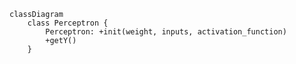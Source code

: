 ```mermaid
classDiagram
    class Perceptron {
        Perceptron: +init(weight, inputs, activation_function)
        +getY()
    }
```            